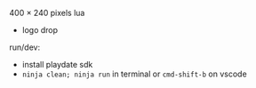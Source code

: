 400 × 240 pixels
lua

- logo drop


run/dev:
- install playdate sdk
- `ninja clean; ninja run` in terminal or `cmd-shift-b` on vscode

